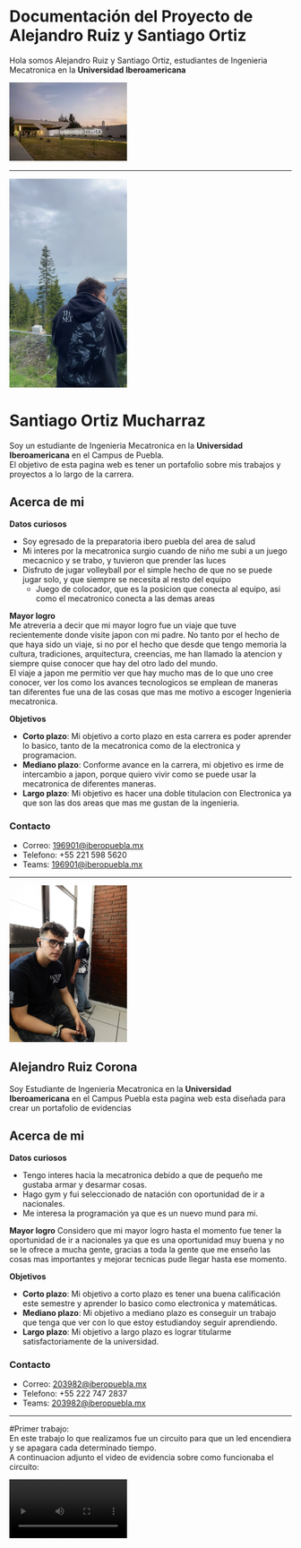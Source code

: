 # Documentación del Proyecto de Alejandro Ruiz y Santiago Ortiz

Hola somos Alejandro Ruiz y Santiago Ortiz, estudiantes de Ingenieria Mecatronica en la **Universidad Iberoamericana**

<img src="recursos/imgs/ibero.jpeg" alt="Diagrama del sistema" width="210">

---

<img src="recursos/imgs/image.jpeg" alt="Diagrama del sistema" width="210">


# Santiago Ortiz Mucharraz

Soy un estudiante de Ingenieria Mecatronica en la **Universidad Iberoamericana** en el Campus de Puebla.  
El objetivo de esta pagina web es tener un portafolio sobre mis trabajos y proyectos a lo largo de la carrera.  

## Acerca de mi 

**Datos curiosos**  

- Soy egresado de la preparatoria ibero puebla del area de salud
- Mi interes por la mecatronica surgio cuando de niño me subi a un juego mecacnico y se trabo, y tuvieron que prender las luces
- Disfruto de jugar volleyball por el simple hecho de que no se puede jugar solo, y que siempre se necesita al resto del equipo
    - Juego de colocador, que es la posicion que conecta al equipo, asi como el mecatronico conecta a las demas areas  

**Mayor logro**  
Me atreveria a decir que mi mayor logro fue un viaje que tuve recientemente donde visite japon con mi padre. No tanto por el hecho de que haya sido un viaje, si no por el hecho que desde que tengo memoria la cultura, tradiciones, arquitectura, creencias, me han llamado la atencion y siempre quise conocer que hay del otro lado del mundo.  
El viaje a japon me permitio ver que hay mucho mas de lo que uno cree conocer, ver los como los avances tecnologicos se emplean de maneras tan diferentes fue una de las cosas que mas me motivo a escoger Ingenieria mecatronica.  

**Objetivos**  
- **Corto plazo**: Mi objetivo a corto plazo en esta carrera es poder aprender lo basico, tanto de la mecatronica como de la electronica y programacion.  
- **Mediano plazo**: Conforme avance en la carrera, mi objetivo es irme de intercambio a japon, porque quiero vivir como se puede usar la mecatronica de diferentes maneras.  
- **Largo plazo**: Mi objetivo es hacer una doble titulacion con Electronica ya que son las dos areas que mas me gustan de la ingenieria.  

### Contacto  
- Correo: 196901@iberopuebla.mx
- Telefono: +55 221 598 5620
- Teams: 196901@iberopuebla.mx

---

<img src="recursos/imgs/alex.jpeg" alt="Diagrama del sistema" width="210">

## Alejandro Ruiz Corona

Soy Estudiante de Ingenieria Mecatronica en la **Universidad Iberoamericana** en el Campus Puebla esta pagina web esta diseñada para crear un portafolio de evidencias

## Acerca de mi

**Datos curiosos**

- Tengo interes hacia la mecatronica debido a que de pequeño me gustaba armar y desarmar cosas.
- Hago gym y fui seleccionado de natación con oportunidad de ir a nacionales.
- Me interesa la programación ya que es un nuevo mund para mi.

**Mayor logro** 
Considero que mi mayor logro hasta el momento fue tener la oportunidad de ir a nacionales ya que es una oportunidad muy buena y no se le ofrece a mucha gente, gracias a toda la gente que me enseño las cosas mas importantes y mejorar tecnicas pude llegar hasta ese momento.

**Objetivos**   
- **Corto plazo**: Mi objetivo a corto plazo es tener una buena calificación este semestre y aprender lo basico como electronica y matemáticas.  
- **Mediano plazo**: Mi objetivo a mediano plazo es conseguir un trabajo que tenga que ver con lo que estoy estudiandoy seguir aprendiendo.  
- **Largo plazo**: Mi objetivo a largo plazo es lograr titularme satisfactoriamente de la universidad.

### Contacto  
- Correo: 203982@iberopuebla.mx
- Telefono: +55 222 747 2837
- Teams: 203982@iberopuebla.mx

---
#Primer trabajo:  
En este trabajo lo que realizamos fue un circuito para que un led encendiera y se apagara cada determinado tiempo.  
A continuacion adjunto el video de evidencia sobre como funcionaba el circuito:  

<video src="recursos/videos/PrimerTrabajo" alt="Diagrama del sistema" width="210">